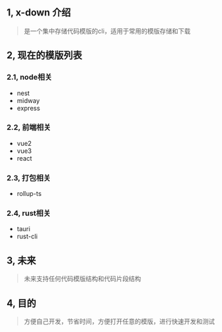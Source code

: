 
## 1, x-down 介绍

> 是一个集中存储代码模版的cli，适用于常用的模版存储和下载

## 2, 现在的模版列表

### 2.1, node相关

- nest
- midway
- express

### 2.2, 前端相关

- vue2
- vue3
- react

### 2.3, 打包相关

- rollup-ts

### 2.4, rust相关

- tauri
- rust-cli

## 3, 未来

> 未来支持任何代码模版结构和代码片段结构

## 4, 目的

> 方便自己开发，节省时间，方便打开任意的模版，进行快速开发和测试
